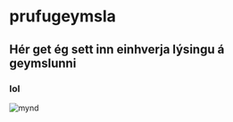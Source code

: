 # prufugeymsla

## Hér get ég sett inn einhverja lýsingu á geymslunni

### lol

![mynd](IMG_0635.HEIC)
